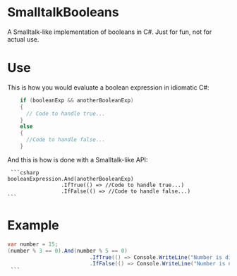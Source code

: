 # SmalltalkBooleans
A Smalltalk-like implementation of booleans in C#. Just for fun, not for actual use.

# Use

This is how you would evaluate a boolean expression in idiomatic C#:

```cs
    if (booleanExp && anotherBooleanExp)
    {
      // Code to handle true...
    }
    else
    {
      //Code to handle false...
    }
```


And this is how is done with a Smalltalk-like API:
    
     ```csharp
    booleanExpression.And(anotherBooleanExp)
                     .IfTrue(() => //Code to handle true...)
                     .IfFalse(() => //Code to handle false...)
    ```

# Example

   ```csharp
   var number = 15;
   (number % 3 == 0).And(number % 5 == 0)
                             .IfTrue(() => Console.WriteLine("Number is divisible by 15"))
                             .IfFalse(() => Console.WriteLine("Number is not divisible by 15"));
    ```
